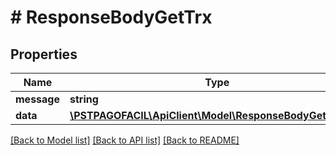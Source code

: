# # ResponseBodyGetTrx

## Properties

Name | Type | Description | Notes
------------ | ------------- | ------------- | -------------
**message** | **string** |  | [optional] 
**data** | [**\PSTPAGOFACIL\ApiClient\Model\ResponseBodyGetTrxData**](ResponseBodyGetTrxData.md) |  | [optional] 

[[Back to Model list]](../../README.md#documentation-for-models) [[Back to API list]](../../README.md#documentation-for-api-endpoints) [[Back to README]](../../README.md)


